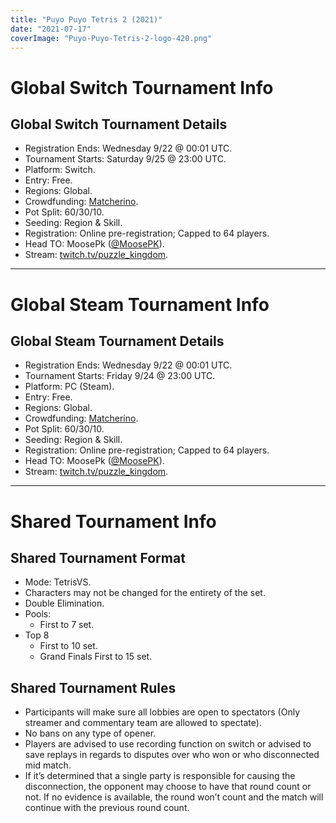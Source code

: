 ```yaml
---
title: "Puyo Puyo Tetris 2 (2021)"
date: "2021-07-17"
coverImage: "Puyo-Puyo-Tetris-2-logo-420.png"
---
```


# Global Switch Tournament Info

## Global Switch Tournament Details

- Registration Ends: Wednesday 9/22 @ 00:01 UTC.
- Tournament Starts: Saturday 9/25 @ 23:00 UTC.
- Platform: Switch.
- Entry: Free.
- Regions: Global.
- Crowdfunding: [Matcherino](https://matcherino.com/tournaments/56343).
- Pot Split: 60/30/10.
- Seeding: Region & Skill.
- Registration: Online pre-registration; Capped to 64 players.
- Head TO: MoosePk ([@MoosePK](https://twitter.com/moosePK)).
- Stream: [twitch.tv/puzzle\_kingdom](https://www.twitch.tv/puzzle_kingdom).

* * *

# Global Steam Tournament Info

## Global Steam Tournament Details

- Registration Ends: Wednesday 9/22 @ 00:01 UTC.
- Tournament Starts: Friday 9/24 @ 23:00 UTC.
- Platform: PC (Steam).
- Entry: Free.
- Regions: Global.
- Crowdfunding: [Matcherino](https://matcherino.com/tournaments/56344).
- Pot Split: 60/30/10.
- Seeding: Region & Skill.
- Registration: Online pre-registration; Capped to 64 players.
- Head TO: MoosePk ([@MoosePK](https://twitter.com/moosePK)).
- Stream: [twitch.tv/puzzle\_kingdom](https://www.twitch.tv/puzzle_kingdom).

* * *

# Shared Tournament Info

## Shared Tournament Format

- Mode: TetrisVS.
- Characters may not be changed for the entirety of the set.
- Double Elimination.
- Pools:
    - First to 7 set.
- Top 8
    - First to 10 set.
    - Grand Finals First to 15 set.

## Shared Tournament Rules

- Participants will make sure all lobbies are open to spectators (Only streamer and commentary team are allowed to spectate).
- No bans on any type of opener.
- Players are advised to use recording function on switch or advised to save replays in regards to disputes over who won or who disconnected mid match.
- If it’s determined that a single party is responsible for causing the disconnection, the opponent may choose to have that round count or not. If no evidence is available, the round won’t count and the match will continue with the previous round count.
